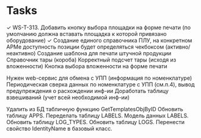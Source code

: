 # Tasks

✓ WS-T-313. Добавить кнопку выбора площадки на форме печати (по умолчанию должна вставать площадка к которой привязано оборудование)
✓ Создание единого справочника ПЛУ, на конкретном АРМе доступность позиции будет определяться чекбоксом (активно/неактивно)
Создание шаблона для печати штучной продукции
Справочник тары (короба)
Корректный подсчет тары (исходя из вложенности)
Кнопка выбора вложенности на форме печати

Нужен web-сервис для обмена с УПП (информация по номенклатуре)
Периодическая сверка данных по номенклатуре с УПП (см.п.4), вывод предупреждения о расхождении инф-ии
Доработать таблицу взвешиваний (учет всей необходимой инф-ии)

Удалить из БД табличную функцию GetTemplatesObjByID
Обновить таблицу APPS.
Переделать таблицу LABELS.
Модель данных LABELS.
Обновить таблицу LOG_TYPES.
Обновить таблицу LOGS.
Перенести свойство IdentityName в базовый класс.
